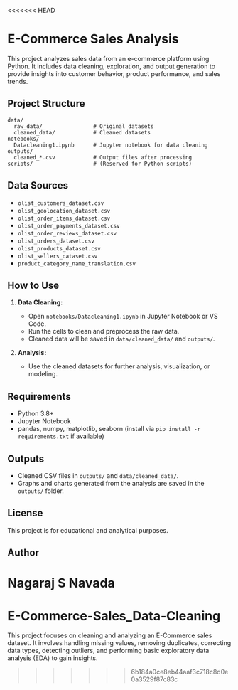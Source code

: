 <<<<<<< HEAD
# E-Commerce Sales Analysis

This project analyzes sales data from an e-commerce platform using Python. It includes data cleaning, exploration, and output generation to provide insights into customer behavior, product performance, and sales trends.

## Project Structure

```
data/
  raw_data/                # Original datasets
  cleaned_data/            # Cleaned datasets
notebooks/
  Datacleaning1.ipynb      # Jupyter notebook for data cleaning
outputs/
  cleaned_*.csv            # Output files after processing
scripts/                   # (Reserved for Python scripts)
```

## Data Sources
- `olist_customers_dataset.csv`
- `olist_geolocation_dataset.csv`
- `olist_order_items_dataset.csv`
- `olist_order_payments_dataset.csv`
- `olist_order_reviews_dataset.csv`
- `olist_orders_dataset.csv`
- `olist_products_dataset.csv`
- `olist_sellers_dataset.csv`
- `product_category_name_translation.csv`

## How to Use
1. **Data Cleaning:**
   - Open `notebooks/Datacleaning1.ipynb` in Jupyter Notebook or VS Code.
   - Run the cells to clean and preprocess the raw data.
   - Cleaned data will be saved in `data/cleaned_data/` and `outputs/`.

2. **Analysis:**
   - Use the cleaned datasets for further analysis, visualization, or modeling.

## Requirements
- Python 3.8+
- Jupyter Notebook
- pandas, numpy, matplotlib, seaborn (install via `pip install -r requirements.txt` if available)

## Outputs
- Cleaned CSV files in `outputs/` and `data/cleaned_data/`.
- Graphs and charts generated from the analysis are saved in the `outputs/` folder.

## License
This project is for educational and analytical purposes.

## Author
Nagaraj S Navada
=======
# E-Commerce-Sales_Data-Cleaning
This project focuses on cleaning and analyzing an E-Commerce sales dataset.  It involves handling missing values, removing duplicates, correcting data types, detecting outliers, and performing basic exploratory data analysis (EDA) to gain insights.
>>>>>>> 6b184a0ce8eb44aaf3c718c8d0e0a3529f87c83c
